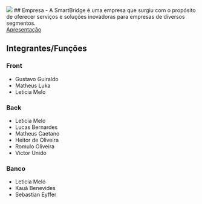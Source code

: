 <img src="https://drive.google.com/file/d/1fxW_XQYB1M6rmUF4MobzwXzVGyn-bGfl/view?usp=drive_link">
## Empresa
 - A SmartBridge é uma empresa que surgiu com o propósito de oferecer serviços e soluções inovadoras para empresas de diversos segmentos. 
 <br>
<a href="https://www.canva.com/design/DAGnjrb4kEY/3aJIq5EMbKMW_cnSElRJiA/edit?utm_content=DAGnjrb4kEY&utm_campaign=designshare&utm_medium=link2&utm_source=sharebutton">Apresentação</a>

## Integrantes/Funções
### Front
 - Gustavo Guiraldo
 - Matheus Luka
 - Leticia Melo
### Back
 - Leticia Melo
 - Lucas Bernardes
 - Matheus Caetano
 - Heitor de Oliveira
 - Romulo Oliveira
 - Victor Unido
### Banco
 - Leticia Melo
 - Kauã Benevides
 - Sebastian Eyffer
